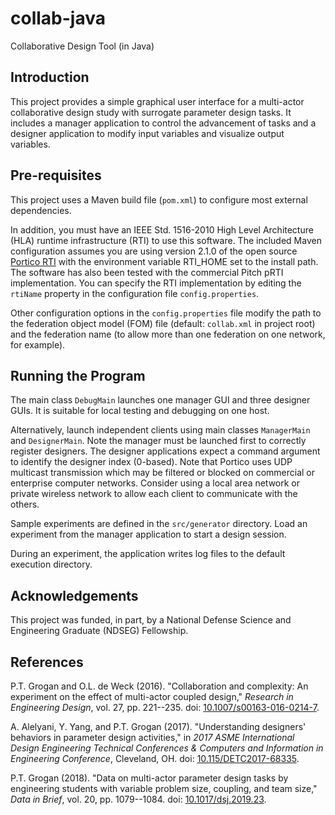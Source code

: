 # collab-java

Collaborative Design Tool (in Java)

## Introduction

This project provides a simple graphical user interface for a multi-actor collaborative design study with surrogate parameter design tasks. It includes a manager application to control the advancement of tasks and a designer application to modify input variables and visualize output variables.

## Pre-requisites

This project uses a Maven build file (`pom.xml`) to configure most external dependencies.

In addition, you must have an IEEE Std. 1516-2010 High Level Architecture (HLA) runtime infrastructure (RTI) to use this software. The included Maven configuration assumes you are using version 2.1.0 of the open source [Portico RTI](http://www.porticoproject.org/) with the environment variable RTI_HOME set to the install path. The software has also been tested with the commercial Pitch pRTI implementation. You can specify the RTI implementation by editing the `rtiName` property in the configuration file `config.properties`.

Other configuration options in the `config.properties` file modify the path to the federation object model (FOM) file (default: `collab.xml` in project root) and the federation name (to allow more than one federation on one network, for example).

## Running the Program

The main class `DebugMain` launches one manager GUI and three designer GUIs. It is suitable for local testing and debugging on one host.

Alternatively, launch independent clients using main classes `ManagerMain` and `DesignerMain`. Note the manager must be launched first to correctly register designers. The designer applications expect a command argument to identify the designer index (0-based). Note that Portico uses UDP multicast transmission which may be filtered or blocked on commercial or enterprise computer networks. Consider using a local area network or private wireless network to allow each client to communicate with the others.

Sample experiments are defined in the `src/generator` directory. Load an experiment from the manager application to start a design session.

During an experiment, the application writes log files to the default execution directory.

## Acknowledgements

This project was funded, in part, by a National Defense Science and Engineering Graduate (NDSEG) Fellowship.

## References

P.T. Grogan and O.L. de Weck (2016). "Collaboration and complexity: An experiment on the effect of multi-actor coupled design," *Research in Engineering Design*, vol. 27, pp. 221--235. doi: [10.1007/s00163-016-0214-7](https://doi.org/10.1007/s00163-016-0214-7). 

A. Alelyani, Y. Yang, and P.T. Grogan (2017). "Understanding designers' behaviors in parameter design activities," in *2017 ASME International Design Engineering Technical Conferences & Computers and Information in Engineering Conference*, Cleveland, OH. doi: [10.115/DETC2017-68335](https://doi.org/10.115/DETC2017-68335). 

P.T. Grogan (2018). "Data on multi-actor parameter design tasks by engineering students with variable problem size, coupling, and team size," *Data in Brief*, vol. 20, pp. 1079--1084. doi: [10.1017/dsj.2019.23](https://doi.org/10.1017/dsj.2019.23).